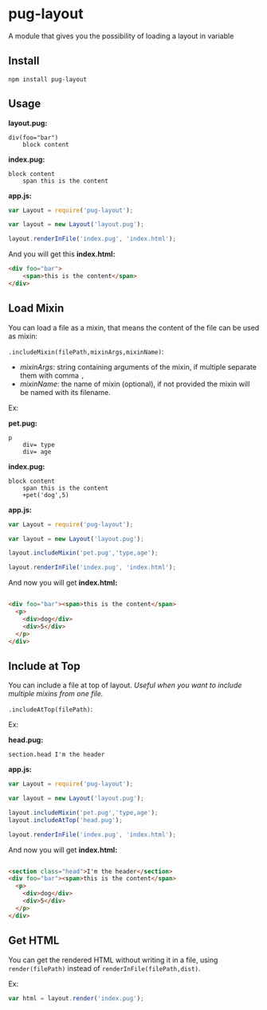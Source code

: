 # pug-layout
A module that gives you the possibility of loading a layout in variable

## Install

```
npm install pug-layout

```

## Usage

**layout.pug:**

```pug
div(foo="bar")
    block content
```

**index.pug:**

```pug
block content
    span this is the content
```

**app.js:**

```javascript
var Layout = require('pug-layout');

var layout = new Layout('layout.pug');

layout.renderInFile('index.pug', 'index.html');
```

And you will get this **index.html:**

```html
<div foo="bar">
    <span>this is the content</span>
</div>
```

## Load Mixin
You can load a file as a mixin, that means the content of the file can be used as mixin:

`.includeMixin(filePath,mixinArgs,mixinName)`:

- *mixinArgs*: string containing arguments of the mixin, if multiple separate them with comma `,`
- *mixinName*: the name of mixin (optional), if not provided the mixin will be named with its filename.

Ex:

**pet.pug:**
```pug
p
    div= type
    div= age
```

**index.pug:**
```pug
block content
    span this is the content
    +pet('dog',5)
```

**app.js:**
```javascript
var Layout = require('pug-layout');

var layout = new Layout('layout.pug');

layout.includeMixin('pet.pug','type,age');

layout.renderInFile('index.pug', 'index.html');
```

And now you will get **index.html:**
```html

<div foo="bar"><span>this is the content</span>
  <p>
    <div>dog</div>
    <div>5</div>
  </p>
</div>
```

## Include at Top
You can include a file at top of layout. *Useful when you want to include multiple mixins from one file.*

`.includeAtTop(filePath)`:

Ex:

**head.pug:**
```pug
section.head I'm the header
```

**app.js:**
```javascript
var Layout = require('pug-layout');

var layout = new Layout('layout.pug');

layout.includeMixin('pet.pug','type,age');
layout.includeAtTop('head.pug');

layout.renderInFile('index.pug', 'index.html');
```

And now you will get **index.html:**
```html

<section class="head">I'm the header</section>
<div foo="bar"><span>this is the content</span>
  <p>
    <div>dog</div>
    <div>5</div>
  </p>
</div>
```

## Get HTML
You can get the rendered HTML without writing it in a file, using `render(filePath)` instead of `renderInFile(filePath,dist)`.

Ex:
```javascript
var html = layout.render('index.pug');
```
